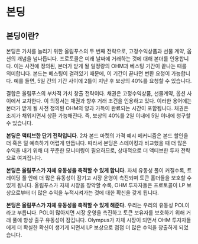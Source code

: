 # 본딩

## 본딩이란?

본딩은 가치를 늘리기 위한 올림푸스의 두 번째 전략으로, 고정수익상품과 선물 계약, 옵션의 개념을 넘나듭니다. 프로토콜은 미래 날짜에 거래하는 것에 대해 본더를 인용합니다. 이는 사전에 정의된, 본더가 받게 될 일정량의 OHM과 베스팅 기간이 끝나는 때를 의미합니다. 본드는 베스팅이 걸려있기 때문에, 이 기간이 끝나면 변환 요청이 가능합니다. 예를 들면, 5일 간의 기간 사이에 2틀이 지난 후 보상의 40%를 요청할 수 있습니다.

결합은 올림푸스의 부차적 가치 창출 전략이다. 채권은 고정수익상품, 선물계약, 옵션 사이에서 교차한다. 이 의정서는 채권과 향후 거래 조건을 인용하고 있다. 이러한 용어에는 본더가 받게 될 사전 정의된 OHM의 양과 가득이 완료되는 시간이 포함됩니다. 채권은 조끼가 채워지면서 상환 가능해진다. 즉, 보상의 40%를 2일 이내에 5일 이내에 청구할 수 있습니다.

**본딩은 액티브한 단기 전략입니다.** 2차 본드 마켓의 가격 예시 메커니즘은 본드 할인을 더 혹은 덜 예측하기 어렵게 만듭니다. 따라서 본딩은 스테이킹과 비교했을 때 더 많은 수익을 내기 위해 더 꾸준한 모니터링이 필요하므로, 상대적으로 더 액티브한 투자 전략으로 여겨집니다.

**본딩은 올림푸스가 자체 유동성을 축적할 수 있게 합니다.** 자체 유동성 풀이 커질수록, 트레이딩 풀 안에 더 많은 유동성이 잠기고 시장 운영이 촉진되며 토큰 홀더들을 보호할 수 있게 됩니다. 올림푸스가 자체 시장을 장악할 수록, OHM 투자자들은 프로토콜이 LP 보상으로부터 더 많은 수익을 누적시켜가는 것에 대한 확신을 갖게 됩니다.

**본딩은 올림푸스가 자체 유동성을 축적할 수 있게 해준다.** 우리는 우리의 유동성 POL이라고 부릅니다. POL이 많아지면 시장 운영을 촉진하고 토큰 보유자를 보호하기 위해 거래 풀에 항상 출구 유동성이 잠깁니다. Olympus가 자체 시장이 되면서 OHM 투자자들에게 더 확실한 확신이 생기게 되면서 LP 보상으로 점점 더 많은 수익을 창출하게 되었습니다.

